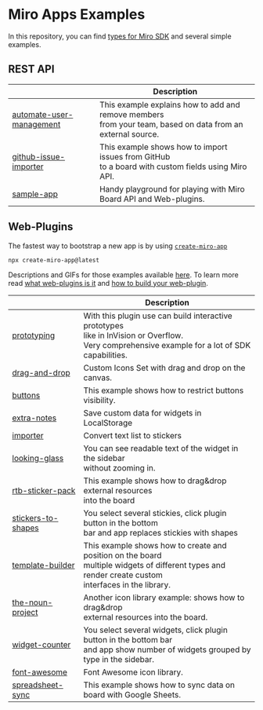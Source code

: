 # Miro Apps Examples

In this repository, you can find [types for Miro SDK](miro.d.ts) and several simple examples.

## REST API

|                                                      | Description                                                                                                      |
| ---------------------------------------------------- | ---------------------------------------------------------------------------------------------------------------- |
| [automate-user-management](automate-user-management) | This example explains how to add and remove members<br /> from your team, based on data from an external source. |
| [github-issue-importer](github-issue-importer)       | This example shows how to import issues from GitHub<br /> to a board with custom fields using Miro API.          |
| [sample-app](sample-app)                             | Handy playground for playing with Miro Board API and Web-plugins.                                                |

## Web-Plugins

The fastest way to bootstrap a new app is by using [`create-miro-app`](https://www.npmjs.com/package/create-miro-app)

```
npx create-miro-app@latest
```

Descriptions and GIFs for those examples available [here](https://developers.miro.com/docs/web-plugin-examples). To
learn more read [what web-plugins is it](https://developers.miro.com/docs/sdk) and
[how to build your web-plugin](https://developers.miro.com/docs/how-to-start).

|                                          | Description                                                                                                                                                    |
| ---------------------------------------- | -------------------------------------------------------------------------------------------------------------------------------------------------------------- |
| [prototyping](prototyping)               | With this plugin use can build interactive prototypes<br /> like in InVision or Overflow.<br /> Very comprehensive example for a lot of SDK capabilities.      |
| [drag-and-drop](drag-and-drop)           | Custom Icons Set with drag and drop on the canvas.                                                                                                             |
| [buttons](buttons)                       | This example shows how to restrict buttons visibility.                                                                                                         |
| [extra-notes](extra-notes)               | Save custom data for widgets in LocalStorage                                                                                                                   |
| [importer](importer)                     | Convert text list to stickers                                                                                                                                  |
| [looking-glass](looking-glass)           | You can see readable text of the widget in the sidebar<br /> without zooming in.                                                                               |
| [rtb-sticker-pack](rtb-sticker-pack)     | This example shows how to drag&drop external resources<br /> into the board                                                                                    |
| [stickers-to-shapes](stickers-to-shapes) | You select several stickies, click plugin button in the bottom<br /> bar and app replaces stickies with shapes                                                 |
| [template-builder](template-builder)     | This example shows how to create and position on the board<br /> multiple widgets of different types and render create custom<br /> interfaces in the library. |
| [the-noun-project](the-noun-project)     | Another icon library example: shows how to drag&drop<br /> external resources into the board.                                                                  |
| [widget-counter](widget-counter)         | You select several widgets, click plugin button in the bottom bar<br /> and app show number of widgets grouped by type in the sidebar.                         |
| [font-awesome](font-awesome)             | Font Awesome icon library.                                                                                                                                     |
| [spreadsheet-sync](spreadsheet-sync)     | This example shows how to sync data on board with Google Sheets.                                                                                               |
